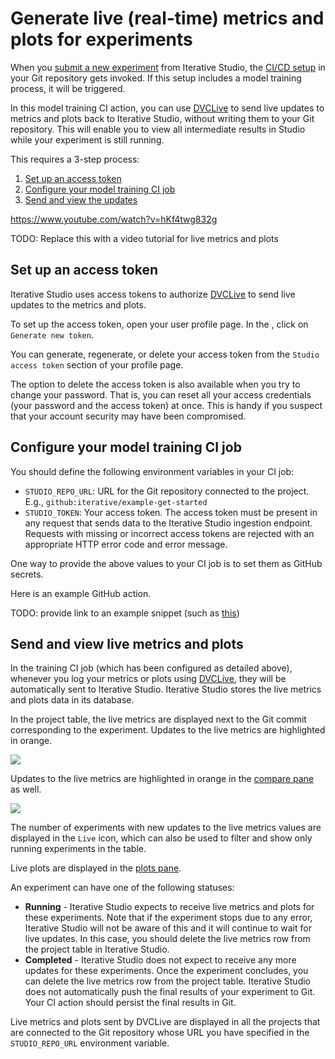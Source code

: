 # Generate live (real-time) metrics and plots for experiments

When you
[submit a new experiment](/doc/studio/user-guide/projects-and-experiments/run-experiments)
from Iterative Studio, the
[CI/CD setup](/doc/use-cases/ci-cd-for-machine-learning) in your Git repository
gets invoked. If this setup includes a model training process, it will be
triggered.

In this model training CI action, you can use [DVCLive] to send live updates to
metrics and plots back to Iterative Studio, without writing them to your Git
repository. This will enable you to view all intermediate results in Studio
while your experiment is still running.

This requires a 3-step process:

1. [Set up an access token](#set-up-an-access-token)
2. [Configure your model training CI job](#configure-your-model-training-ci-job)
3. [Send and view the updates](#send-and-view-live-metrics-and-plots)

https://www.youtube.com/watch?v=hKf4twg832g

TODO: Replace this with a video tutorial for live metrics and plots

## Set up an access token

Iterative Studio uses access tokens to authorize [DVCLive] to send live updates
to the metrics and plots.

To set up the access token, open your user profile page. In the , click on
`Generate new token`.

You can generate, regenerate, or delete your access token from the
`Studio access token` section of your profile page.

The option to delete the access token is also available when you try to change
your password. That is, you can reset all your access credentials (your password
and the access token) at once. This is handy if you suspect that your account
security may have been compromised.

## Configure your model training CI job

You should define the following environment variables in your CI job:

- `STUDIO_REPO_URL`: URL for the Git repository connected to the project. E.g.,
  `github:iterative/example-get-started`
- `STUDIO_TOKEN`: Your access token. The access token must be present in any
  request that sends data to the Iterative Studio ingestion endpoint. Requests
  with missing or incorrect access tokens are rejected with an appropriate HTTP
  error code and error message.

One way to provide the above values to your CI job is to set them as GitHub
secrets.

Here is an example GitHub action.

TODO: provide link to an example snippet (such as
[this](https://github.com/iterative/test-dvclive-studio/blob/086a51d76c7983f24c091e1b007820916aa75e7d/.github/workflows/test_live_metrics.yaml#L17-L19))

## Send and view live metrics and plots

In the training CI job (which has been configured as detailed above), whenever
you log your metrics or plots using [DVCLive], they will be automatically sent
to Iterative Studio. Iterative Studio stores the live metrics and plots
data in its database.

In the project table, the live metrics are displayed next to the Git commit
corresponding to the experiment. Updates to the live metrics are highlighted in
orange.

![](https://static.iterative.ai/img/studio/live_metrics_row.png)

Updates to the live metrics are highlighted in orange in the
[compare pane](/doc/studio/user-guide/projects-and-experiments/visualize-and-compare#compare-experiments)
as well.

![](https://static.iterative.ai/img/studio/live_metrics_compare.png)

The number of experiments with new updates to the live metrics values are
displayed in the `Live` icon, which can also be used to filter and show only
running experiments in the table.

Live plots are displayed in the
[plots pane](/doc/studio/user-guide/projects-and-experiments/visualize-and-compare#how-to-generate-plots).

An experiment can have one of the following statuses:

- **Running** - Iterative Studio expects to receive live metrics and plots for
  these experiments. Note that if the experiment stops due to any error,
  Iterative Studio will not be aware of this and it will continue to wait for
  live updates. In this case, you should delete the live metrics row from the
  project table in Iterative Studio.
- **Completed** - Iterative Studio does not expect to receive any more updates
  for these experiments. Once the experiment concludes, you can delete the live
  metrics row from the project table. Iterative Studio does not automatically
  push the final results of your experiment to Git. Your CI action should
  persist the final results in Git.

<admon>

Live metrics and plots sent by DVCLive are displayed in all the projects that
are connected to the Git repository whose URL you have specified in the
`STUDIO_REPO_URL` environment variable.

</admon>

[dvclive]: /doc/dvclive
